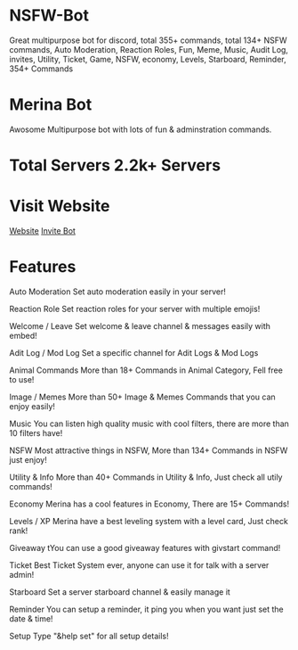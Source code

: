 # NSFW-Bot
Great multipurpose bot for discord, total 355+ commands, total 134+ NSFW commands, Auto Moderation, Reaction Roles, Fun, Meme, Music, Audit Log, invites, Utility, Ticket, Game, NSFW, economy, Levels, Starboard, Reminder, 354+ Commands

# Merina Bot 
Awosome Multipurpose bot with lots of fun & adminstration commands.

# Total Servers 2.2k+ Servers

# Visit Website 
[Website](https://merinabot.gq) [Invite Bot](https://discord.com/api/oauth2/authorize?client_id=778968394782212168&permissions=8&scope=bot)

# Features
Auto Moderation
Set auto moderation easily in your server!

Reaction Role
Set reaction roles for your server with multiple emojis!

Welcome / Leave
Set welcome & leave channel & messages easily with embed!

Adit Log / Mod Log
Set a specific channel for Adit Logs & Mod Logs

Animal Commands
More than 18+ Commands in Animal Category, Fell free to use!

Image / Memes
More than 50+ Image & Memes Commands that you can enjoy easily!

Music
You can listen high quality music with cool filters, there are more than 10 filters have!

NSFW
Most attractive things in NSFW, More than 134+ Commands in NSFW just enjoy!

Utility & Info
More than 40+ Commands in Utility & Info, Just check all utily commands!

Economy
Merina has a cool features in Economy, There are 15+ Commands!

Levels / XP
Merina have a best leveling system with a level card, Just check rank!

Giveaway
tYou can use a good giveaway features with givstart command!

Ticket
Best Ticket System ever, anyone can use it for talk with a server admin!

Starboard
Set a server starboard channel & easily manage it

Reminder
You can setup a reminder, it ping you when you want just set the date & time!

Setup
Type "&help set" for all setup details!

